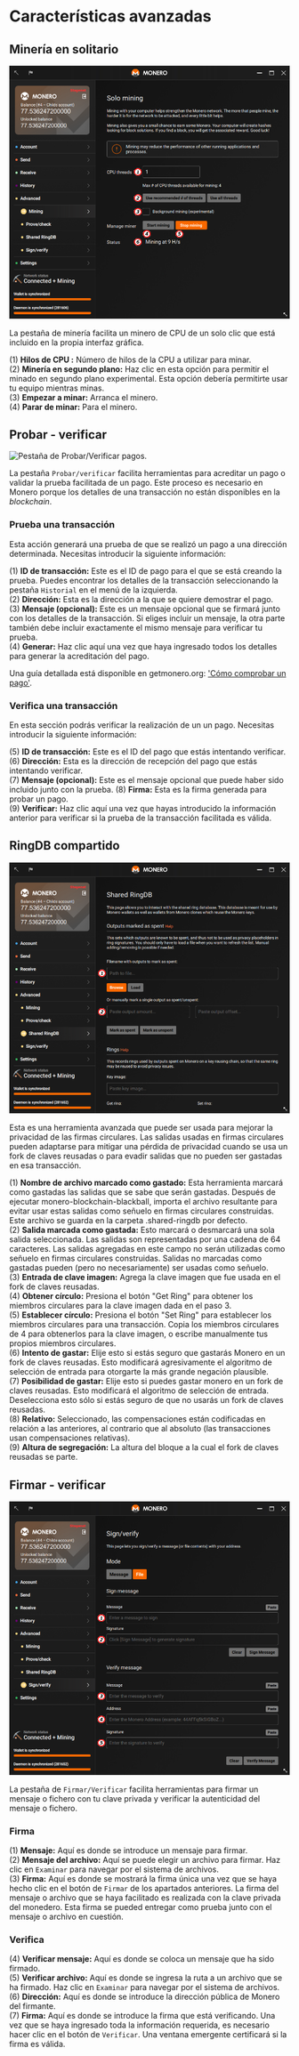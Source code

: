 # Características avanzadas

## Minería en solitario
![Pestaña de minería.](media/black_mining.png)

La pestaña de minería facilita un minero de CPU de un solo clic que está incluido en la propia interfaz gráfica.

(1) **Hilos de CPU :** Número de hilos de la CPU a utilizar para minar.  
(2) **Minería en segundo plano:** Haz clic en esta opción para permitir el minado en segundo plano experimental. Esta opción debería permitirte usar tu equipo mientras minas.  
(3) **Empezar a minar:** Arranca el minero.  
(4) **Parar de minar:** Para el minero.  

## Probar - verificar
![Pestaña de Probar/Verificar pagos.](media/black_prove-check.png)

La pestaña `Probar/verificar` facilita herramientas para acreditar un pago o validar la prueba facilitada de un pago. Este proceso es necesario en Monero porque los detalles de una transacción no están disponibles en la _blockchain_.

### Prueba una transacción
Esta acción generará una prueba de que se realizó un pago a una dirección determinada. Necesitas introducir la siguiente información:

(1) **ID de transacción:** Este es el ID de pago para el que se está creando la prueba. Puedes encontrar los detalles de la transacción seleccionando la pestaña `Historial` en el menú de la izquierda.  
(2) **Dirección:** Esta es la dirección a la que se quiere demostrar el pago.  
(3) **Mensaje (opcional):** Este es un mensaje opcional que se firmará junto con los detalles de la transacción. Si eliges incluir un mensaje, la otra parte también debe incluir exactamente el mismo mensaje para verificar tu prueba.  
(4) **Generar:** Haz clic aquí una vez que haya ingresado todos los detalles para generar la acreditación del pago.
&nbsp;

Una guía detallada está disponible en getmonero.org: ['Cómo comprobar un pago'](https://www.getmonero.org/es/resources/user-guides/prove-payment.html).

### Verifica una transacción
En esta sección podrás verificar la realización de un un pago. Necesitas introducir la siguiente información:

(5) **ID de transacción:** Este es el ID del pago que estás intentando verificar.  
(6) **Dirección:** Esta es la dirección de recepción del pago que estás intentando verificar.  
(7) **Mensaje (opcional):** Este es el mensaje opcional que puede haber sido incluido junto con la prueba.
(8) **Firma:** Esta es la firma generada para probar un pago.  
(9) **Verificar:** Haz clic aquí una vez que hayas introducido la información anterior para verificar si la prueba de la transacción facilitada es válida.

## RingDB compartido
![Pestaña de la herramienta RingDB.](media/black_sharedringdb.png)

Esta es una herramienta avanzada que puede ser usada para mejorar la privacidad de las firmas circulares. Las salidas usadas en firmas circulares pueden adaptarse para mitigar una pérdida de privacidad cuando se usa un fork de claves reusadas o para evadir salidas que no pueden ser gastadas en esa transacción.

(1) **Nombre de archivo marcado como gastado:** Esta herramienta marcará como gastadas las salidas que se sabe que serán gastadas. Después de ejecutar monero-blockchain-blackball, importa el archivo resultante para evitar usar estas salidas como señuelo en firmas circulares construidas. Este archivo se guarda en la carpeta .shared-ringdb por defecto.  
(2) **Salida marcada como gastada:** Esto marcará o desmarcará una sola salida seleccionada. Las salidas son representadas por una cadena de 64 caracteres. Las salidas agregadas en este campo no serán utilizadas como señuelo en firmas circulares construidas. Salidas no marcadas como gastadas pueden (pero no necesariamente) ser usadas como señuelo.  
(3) **Entrada de clave imagen:** Agrega la clave imagen que fue usada en el fork de claves reusadas.  
(4) **Obtener círculo:** Presiona el botón "Get Ring" para obtener los miembros circulares para la clave imagen dada en el paso 3.  
(5) **Establecer círculo:** Presiona el botón "Set Ring" para establecer los miembros circulares para una transacción. Copia los miembros circulares de 4 para obtenerlos para la clave imagen, o escribe manualmente tus propios miembros circulares.  
(6) **Intento de gastar:** Elije esto si estás seguro que gastarás Monero en un fork de claves reusadas. Esto modificará agresivamente el algoritmo de selección de entrada para otorgarte la más grande negación plausible.  
(7) **Posibilidad de gastar:** Elije esto si puedes gastar monero en un fork de claves reusadas. Esto modificará el algoritmo de selección de entrada. Deselecciona esto sólo si estás seguro de que no usarás un fork de claves reusadas.  
(8) **Relativo:** Seleccionado, las compensaciones están codificadas en relación a las anteriores, al contrario que al absoluto (las transacciones usan compensaciones relativas).  
(9) **Altura de segregación:** La altura del bloque a la cual el fork de claves reusadas se parte.  

## Firmar - verificar
![Pestaña de Firmar/Verificar mensajes o archivos.](media/black_sign-verify.png)

La pestaña de `Firmar/Verificar` facilita herramientas para firmar un mensaje o fichero con tu clave privada y verificar la autenticidad del mensaje o fichero.

### Firma

(1) **Mensaje:** Aquí es donde se introduce un mensaje para firmar.  
(2) **Mensaje del archivo:** Aquí se puede elegir un archivo para firmar. Haz clic en `Examinar` para navegar por el sistema de archivos.  
(3) **Firma:** Aquí es donde se mostrará la firma única una vez que se haya hecho clic en el botón de `Firmar` de los apartados anteriores. La firma del mensaje o archivo que se haya facilitado es realizada con la clave privada del monedero. Esta firma se pueded entregar como prueba junto con el mensaje o archivo en cuestión.

### Verifica

(4) **Verificar mensaje:** Aquí es donde se coloca un mensaje que ha sido firmado.  
(5) **Verificar archivo:** Aquí es donde se ingresa la ruta a un archivo que se ha firmado. Haz clic en `Examinar` para navegar por el sistema de archivos.  
(6) **Dirección:** Aquí es donde se introduce la dirección pública de Monero del firmante.  
(7) **Firma:** Aquí es donde se introduce la firma que está verificando. Una vez que se haya ingresado toda la información requerida, es necesario hacer clic en el botón de `Verificar`. Una ventana emergente certificará si la firma es válida.

